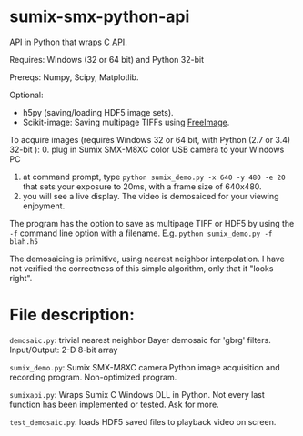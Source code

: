 # sumix-smx-python-api
API in Python that wraps [C API](http://www.sumix.com/cameras/downloads.shtml). 

Requires: WIndows (32 or 64 bit) and Python 32-bit

Prereqs: Numpy, Scipy, Matplotlib.

Optional: 
* h5py (saving/loading HDF5 image sets).  
* Scikit-image: Saving multipage TIFFs using [FreeImage](http://bostonmicrowave.com/2015/01/writing-multipage-tiff-with-python/).

To acquire images (requires Windows 32 or 64 bit, with Python (2.7 or 3.4) 32-bit ):
  0. plug in Sumix SMX-M8XC color USB camera to your Windows PC
  1. at command prompt, type ```python sumix_demo.py -x 640 -y 480 -e 20``` that sets your exposure to 20ms, with a frame size of 640x480.
  2. you will see a live display. The video is demosaiced for your viewing enjoyment.
  
The program has the option to save as multipage TIFF or HDF5 by using the ```-f``` command line option with a filename. E.g. ```python sumix_demo.py -f blah.h5```

The demosaicing is primitive, using nearest neighbor interpolation. I have not verified the correctness of this simple algorithm, only that it "looks right".

File description:
=================
```demosaic.py```: trivial nearest neighbor Bayer demosaic for 'gbrg' filters. Input/Output: 2-D 8-bit array

```sumix_demo.py```: Sumix SMX-M8XC camera Python image acquisition and recording program. Non-optimized program.

```sumixapi.py```: Wraps Sumix C Windows DLL in Python. Not every last function has been implemented or tested. Ask for more.

```test_demosaic.py```: loads HDF5 saved files to playback video on screen.
  
